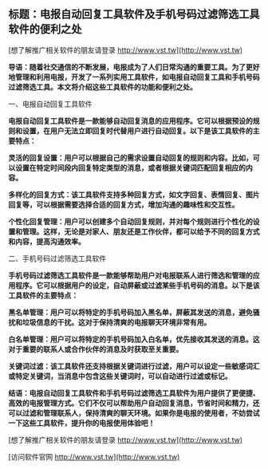 ## **标题：电报自动回复工具软件及手机号码过滤筛选工具软件的便利之处**

[想了解推广相关软件的朋友请登录 http://www.vst.tw](http://www.vst.tw)

**导语：随着社交通信的不断发展，电报成为了人们日常沟通的重要工具。为了更好地管理和利用电报，开发了一系列实用工具软件，如电报自动回复工具和手机号码过滤筛选工具。本文将介绍这些工具软件的功能和便利之处。**

一、电报自动回复工具软件

**电报自动回复工具软件是一款能够自动回复消息的应用程序。它可以根据预设的规则和设置，在用户无法立即回复时代替用户进行自动回复。以下是该工具软件的主要特点：**

**灵活的回复设置：用户可以根据自己的需求设置自动回复的规则和内容。比如，可以设置在特定时间段内回复特定类型的消息，或者根据关键词匹配回复相应的内容。**

**多样化的回复方式：该工具软件支持多种回复方式，如文字回复、表情回复、图片回复等，可以根据需要选择合适的回复方式，增加沟通的趣味性和交互性。**

**个性化回复管理：用户可以创建多个自动回复规则，并对每个规则进行个性化的设置和管理。这样，无论是对家人、朋友还是工作伙伴，都可以给予不同的回复方式和内容，提高沟通效率。**

二、手机号码过滤筛选工具软件

**手机号码过滤筛选工具软件是一款能够帮助用户对电报联系人进行筛选和管理的应用程序。它可以根据用户的设定，自动屏蔽或过滤某些手机号码的消息。以下是该工具软件的主要特点：**

**黑名单管理：用户可以将特定的手机号码加入黑名单，屏蔽其发送的消息，避免骚扰和垃圾信息的干扰。这对于保持清爽的电报聊天环境非常有用。**

**白名单管理：用户可以将特定的手机号码加入白名单，优先接收其发送的消息。这对于重要的联系人或合作伙伴的消息及时获取至关重要。**

**关键词过滤：该工具软件还支持根据关键词进行过滤，用户可以设定一些敏感词汇或特定关键词，当消息中包含这些关键词时，可以自动进行过滤或标记。**

**结语：电报自动回复工具软件和手机号码过滤筛选工具软件为用户提供了更便捷、高效的电报管理方式。它们不仅可以帮助用户自动回复消息，节省时间和精力，还可以过滤和管理联系人，保持清爽的聊天环境。如果你是电报的使用者，不妨尝试一下这些工具软件，提升你的电报使用体验吧！**

[想了解推广相关软件的朋友请登录 http://www.vst.tw](http://www.vst.tw)


[访问软件官网 http://www.vst.tw](http://www.vst.tw)
